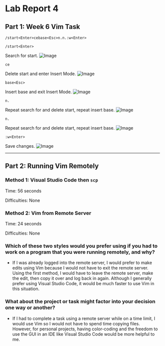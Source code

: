 # **Lab Report 4**

## **Part 1: Week 6 Vim Task**
```
/start<Enter>cebase<Esc>n.n.:w<Enter>
```

```/start<Enter>```

Search for start.
![Image](startenter.png)

```ce```

Delete start and enter Insert Mode.
![Image](ce.png)

```base<Esc>```

Insert base and exit Insert Mode.
![Image](baseesc.png)

```n.```

Repeat search for and delete start, repeat insert base.
![Image](nperiod.png)

```n.```

Repeat search for and delete start, repeat insert base.
![Image](nperiod2.png)

```:w<Enter>```

Save changes.
![Image](wenter.png)

---

## **Part 2: Running Vim Remotely**
### Method 1: Visual Studio Code then ```scp``` ###
Time: 56 seconds

Difficulties: None

### Method 2: Vim from Remote Server ###
Time: 24 seconds

Difficulties: None

### Which of these two styles would you prefer using if you had to work on a program that you were running remotely, and why? ###
* If I was already logged into the remote server, I would prefer to make edits using Vim because I would not have to exit the remote server. Using the first method, I would have to leave the remote server, make the edit, then copy it over and log back in again. Although I generally prefer using Visual Studio Code, it would be much faster to use Vim in this situation.

### What about the project or task might factor into your decision one way or another? ###
* If I had to complete a task using a remote server while on a time limit, I would use Vim so I would not have to spend time copying files. However, for personal projects, having color-coding and the freedom to use the GUI in an IDE like Visual Studio Code would be more helpful to me.
